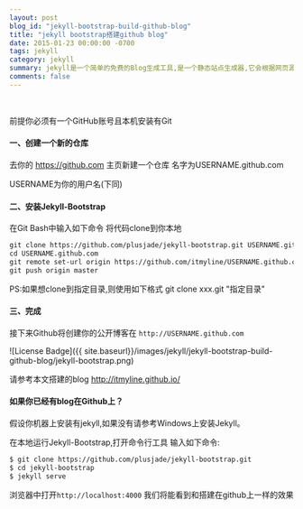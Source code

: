 ```yaml
---
layout: post
blog_id: "jekyll-bootstrap-build-github-blog"
title: "jekyll bootstrap搭建github blog"
date: 2015-01-23 00:00:00 -0700
tags: jekyll
category: jekyll
summary: jekyll是一个简单的免费的Blog生成工具,是一个静态站点生成器,它会根据网页源码生成静态文件。它提供了模板、变量、插件等功能,所以实际上可以用来编写整个网站。
comments: false
---
```

<br>

前提你必须有一个GitHub账号且本机安装有Git

#### 一、创建一个新的仓库

去你的 https://github.com 主页新建一个仓库 名字为USERNAME.github.com

USERNAME为你的用户名(下同)

#### 二、安装Jekyll-Bootstrap

在Git Bash中输入如下命令 将代码clone到你本地

```diff 
git clone https://github.com/plusjade/jekyll-bootstrap.git USERNAME.github.com  
cd USERNAME.github.com  
git remote set-url origin https://github.com/itmyline/USERNAME.github.com.git  
git push origin master  
```

PS:如果想clone到指定目录,则使用如下格式 git clone xxx.git "指定目录"

#### 三、完成

接下来Github将创建你的公开博客在 `http://USERNAME.github.com`

![License Badge]({{ site.baseurl}}/images/jekyll/jekyll-bootstrap-build-github-blog/jekyll-bootstrap.png)

请参考本文搭建的blog http://itmyline.github.io/

#### 如果你已经有blog在Github上？

假设你机器上安装有jekyll,如果没有请参考Windows上安装Jekyll。

在本地运行Jekyll-Bootstrap,打开命令行工具 输入如下命令:

```diff
$ git clone https://github.com/plusjade/jekyll-bootstrap.git  
$ cd jekyll-bootstrap  
$ jekyll serve  
```

浏览器中打开`http://localhost:4000` 我们将能看到和搭建在github上一样的效果